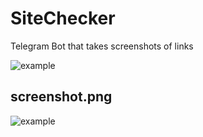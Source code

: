 # SiteChecker
Telegram Bot that takes screenshots of links

![example](https://i.ibb.co/FKjCjR6/97eeb5ffbc81.jpg)
## screenshot.png
![example](https://i.ibb.co/N95cB31/38da7e4be191.png)
